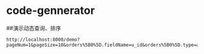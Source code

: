 # code-gennerator


##演示动态查询、排序

```$xslt
http://localhost:8000/demo?pageNum=1&pageSize=10&orders%5B0%5D.fieldName=u_id&orders%5B0%5D.type=asc&items%5B0%5D.fieldName=name&items%5B0%5D.value=nil?,%E8%B6%85%E7%BA%A7%E7%AE%A1%E7%90%86%E5%91%98&items%5B0%5D.type=in
```
